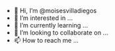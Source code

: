 - 👋 Hi, I’m @moisesvilladiegos
- 👀 I’m interested in ...
- 🌱 I’m currently learning ...
- 💞️ I’m looking to collaborate on ...
- 📫 How to reach me ...

<!---
moisesvilladiegos/moisesvilladiegos is a ✨ special ✨ repository because its `README.md` (this file) appears on your GitHub profile.
You can click the Preview link to take a look at your changes.
--->
